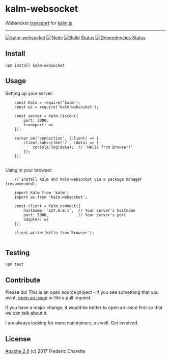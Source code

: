 # kalm-websocket

Websocket [transport](https://github.com/kalm/kalm.js/wiki/Transports) for [kalm.js](https://github.com/kalm/kalm.js)

---

[![kalm-websocket](https://img.shields.io/npm/v/kalm-websocket.svg)](https://www.npmjs.com/package/kalm-websocket)
[![Node](https://img.shields.io/badge/node->%3D4.0-blue.svg)](https://nodejs.org)
[![Build Status](https://travis-ci.org/kalm/kalm-websocket.svg?branch=master)](https://travis-ci.org/kalm/kalm-websocket)
[![Dependencies Status](https://david-dm.org/kalm/kalm-websocket.svg)](https://www.npmjs.com/package/kalm-websocket)

## Install

    npm install kalm-websocket


## Usage

Setting up your server:

```node
    const Kalm = require('kalm');
    const ws = require('kalm-websocket');
    
    const server = Kalm.listen({
        port: 3000,
        transport: ws
    });

    server.on('connection', (client) => {
        client.subscribe('/', (data) => {
            console.log(data);  // 'Hello from Browser!'
        });
    });
    
```

Using in your browser:

```node
    // Install kalm and kalm-websocket via a package manager (recommended).
         
    import Kalm from 'kalm';
    import ws from 'kalm-websocket';
    
    const client = Kalm.connect({
        hostname: '127.0.0.1',  // Your server's hostname
        port: 3000,             // Your server's port
        adapter: ws
    });

    client.write('Hello from Browser');
    
```


## Testing

`npm test`


## Contribute

Please do! This is an open source project - if you see something that you want, [open an issue](//github.com/kalm/kalm-websocket/issues/new) or file a pull request.

If you have a major change, it would be better to open an issue first so that we can talk about it. 

I am always looking for more maintainers, as well. Get involved. 


## License 

[Apache 2.0](LICENSE) (c) 2017 Frederic Charette